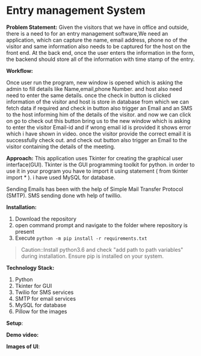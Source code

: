 # Entry management System

**Problem Statement:**
Given the visitors that we have in office and outside, there is a need to for an entry management software,We need an application, which can capture the name, email address, phone no of the visitor and same information also needs to be captured for the host on the front end. At the back end, once the user enters the information in the form, the backend should store all of the information with time stamp of the entry.

**Workflow:**

Once user run the program, new window is opened which is asking the admin to fill  details like Name,email,phone Number. and host also need need to enter the same details. once the check in button is clicked information of the visitor and host is store in database from which we can fetch data if required and check in button also trigger an Email and an SMS to the host informing him of the details of the visitor. and now we can click on go to check out  this button bring us to the new window which is asking to enter the visitor Email-id and if wrong email id is provided it shows error which i have shown in video. once the visitor provide the correct email it is successfully check out. and check out button also trigger an Email to the visitor containing the details of the meeting. 

**Approach:**
This application uses Tkinter for creating the graphical user interface(GUI). Tkinter is the GUI programming toolkit for python. in order to use it in your program you have to import it using statement ( from tkinter import * ). i have used MySQL for database.

Sending Emails has been with the help of Simple Mail Transfer Protocol (SMTP). SMS sending done wth help of twillio.

**Installation:**
1. Download the repository
2. open command prompt and navigate to the folder where repository is present
3. Execute ```python -m pip install -r requirements.txt```
>Caution::Install python3.6 and check "add path to path variables" during installation. Ensure pip is installed on your system.
	
**Technology Stack:**
1. Python
2. Tkinter for GUI
3. Twilio for SMS services
4. SMTP for email services
5. MySQL for database
6. Pillow for the images

**Setup**:


**Demo video:**

**Images of UI**:

